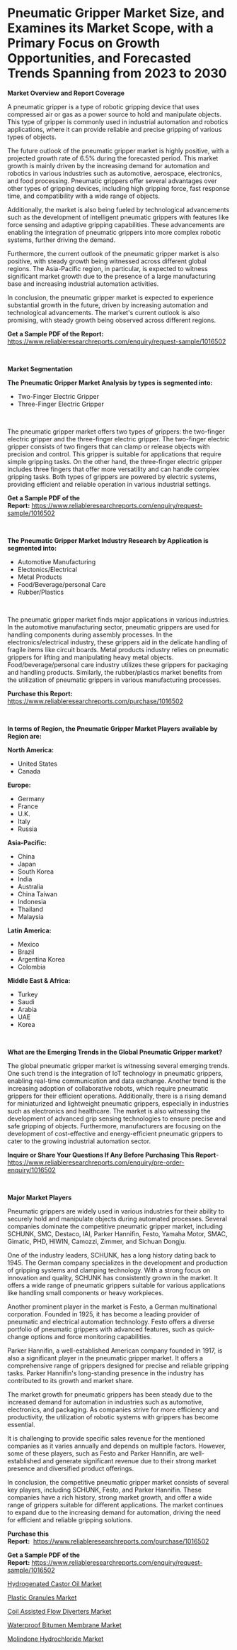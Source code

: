<p><h1>Pneumatic Gripper Market Size, and Examines its Market Scope, with a Primary Focus on Growth Opportunities, and Forecasted Trends Spanning from 2023 to 2030</h1></p><p><strong>Market Overview and Report Coverage</strong></p>
<p><p>A pneumatic gripper is a type of robotic gripping device that uses compressed air or gas as a power source to hold and manipulate objects. This type of gripper is commonly used in industrial automation and robotics applications, where it can provide reliable and precise gripping of various types of objects.</p><p>The future outlook of the pneumatic gripper market is highly positive, with a projected growth rate of 6.5% during the forecasted period. This market growth is mainly driven by the increasing demand for automation and robotics in various industries such as automotive, aerospace, electronics, and food processing. Pneumatic grippers offer several advantages over other types of gripping devices, including high gripping force, fast response time, and compatibility with a wide range of objects.</p><p>Additionally, the market is also being fueled by technological advancements such as the development of intelligent pneumatic grippers with features like force sensing and adaptive gripping capabilities. These advancements are enabling the integration of pneumatic grippers into more complex robotic systems, further driving the demand.</p><p>Furthermore, the current outlook of the pneumatic gripper market is also positive, with steady growth being witnessed across different global regions. The Asia-Pacific region, in particular, is expected to witness significant market growth due to the presence of a large manufacturing base and increasing industrial automation activities.</p><p>In conclusion, the pneumatic gripper market is expected to experience substantial growth in the future, driven by increasing automation and technological advancements. The market's current outlook is also promising, with steady growth being observed across different regions.</p></p>
<p><strong>Get a Sample PDF of the Report:</strong> <a href="https://www.reliableresearchreports.com/enquiry/request-sample/1016502">https://www.reliableresearchreports.com/enquiry/request-sample/1016502</a></p>
<p>&nbsp;</p>
<p><strong>Market Segmentation</strong></p>
<p><strong>The Pneumatic Gripper Market Analysis by types is segmented into:</strong></p>
<p><ul><li>Two-Finger Electric Gripper</li><li>Three-Finger Electric Gripper</li></ul></p>
<p>&nbsp;</p>
<p><p>The pneumatic gripper market offers two types of grippers: the two-finger electric gripper and the three-finger electric gripper. The two-finger electric gripper consists of two fingers that can clamp or release objects with precision and control. This gripper is suitable for applications that require simple gripping tasks. On the other hand, the three-finger electric gripper includes three fingers that offer more versatility and can handle complex gripping tasks. Both types of grippers are powered by electric systems, providing efficient and reliable operation in various industrial settings.</p></p>
<p><strong>Get a Sample PDF of the Report:</strong>&nbsp;<a href="https://www.reliableresearchreports.com/enquiry/request-sample/1016502">https://www.reliableresearchreports.com/enquiry/request-sample/1016502</a></p>
<p>&nbsp;</p>
<p><strong>The Pneumatic Gripper Market Industry Research by Application is segmented into:</strong></p>
<p><ul><li>Automotive Manufacturing</li><li>Electonics/Electrical</li><li>Metal Products</li><li>Food/Beverage/personal Care</li><li>Rubber/Plastics</li></ul></p>
<p>&nbsp;</p>
<p><p>The pneumatic gripper market finds major applications in various industries. In the automotive manufacturing sector, pneumatic grippers are used for handling components during assembly processes. In the electronics/electrical industry, these grippers aid in the delicate handling of fragile items like circuit boards. Metal products industry relies on pneumatic grippers for lifting and manipulating heavy metal objects. Food/beverage/personal care industry utilizes these grippers for packaging and handling products. Similarly, the rubber/plastics market benefits from the utilization of pneumatic grippers in various manufacturing processes.</p></p>
<p><strong>Purchase this Report:</strong>&nbsp; <a href="https://www.reliableresearchreports.com/purchase/1016502">https://www.reliableresearchreports.com/purchase/1016502</a></p>
<p>&nbsp;</p>
<p><strong>In terms of Region, the Pneumatic Gripper Market Players available by Region are:</strong></p>
<p>
    <p> <strong> North America: </strong>
        <ul>
            <li>United States</li>
            <li>Canada</li>
        </ul>
        </p> 
    <p> <strong> Europe: </strong>
        <ul>
            <li>Germany</li>
            <li>France</li>
            <li>U.K.</li>
            <li>Italy</li>
            <li>Russia</li>
        </ul>
        </p> 
    <p> <strong> Asia-Pacific: </strong>
        <ul>
            <li>China</li>
            <li>Japan</li>
            <li>South Korea</li>
            <li>India</li>
            <li>Australia</li>
            <li>China Taiwan</li>
            <li>Indonesia</li>
            <li>Thailand</li>
            <li>Malaysia</li>
        </ul>
        </p> 
    <p> <strong> Latin America: </strong>
        <ul>
            <li>Mexico</li>
            <li>Brazil</li>
            <li>Argentina Korea</li>
            <li>Colombia</li>
        </ul>
        </p> 
    <p> <strong> Middle East & Africa: </strong>
        <ul>
            <li>Turkey</li>
            <li>Saudi</li>
            <li>Arabia</li>
            <li>UAE</li>
            <li>Korea</li>
        </ul>
    </p>
    </p>
<p>&nbsp;</p>
<p><strong>What are the Emerging Trends in the Global Pneumatic Gripper market?</strong></p>
<p><p>The global pneumatic gripper market is witnessing several emerging trends. One such trend is the integration of IoT technology in pneumatic grippers, enabling real-time communication and data exchange. Another trend is the increasing adoption of collaborative robots, which require pneumatic grippers for their efficient operations. Additionally, there is a rising demand for miniaturized and lightweight pneumatic grippers, especially in industries such as electronics and healthcare. The market is also witnessing the development of advanced grip sensing technologies to ensure precise and safe gripping of objects. Furthermore, manufacturers are focusing on the development of cost-effective and energy-efficient pneumatic grippers to cater to the growing industrial automation sector.</p></p>
<p><strong>Inquire or Share Your Questions If Any Before Purchasing This Report</strong>- <a href="https://www.reliableresearchreports.com/enquiry/pre-order-enquiry/1016502">https://www.reliableresearchreports.com/enquiry/pre-order-enquiry/1016502</a></p>
<p>&nbsp;</p>
<p><strong>Major Market Players</strong></p>
<p><p>Pneumatic grippers are widely used in various industries for their ability to securely hold and manipulate objects during automated processes. Several companies dominate the competitive pneumatic gripper market, including SCHUNK, SMC, Destaco, IAI, Parker Hannifin, Festo, Yamaha Motor, SMAC, Gimatic, PHD, HIWIN, Camozzi, Zimmer, and Sichuan Dongju.</p><p>One of the industry leaders, SCHUNK, has a long history dating back to 1945. The German company specializes in the development and production of gripping systems and clamping technology. With a strong focus on innovation and quality, SCHUNK has consistently grown in the market. It offers a wide range of pneumatic grippers suitable for various applications like handling small components or heavy workpieces.</p><p>Another prominent player in the market is Festo, a German multinational corporation. Founded in 1925, it has become a leading provider of pneumatic and electrical automation technology. Festo offers a diverse portfolio of pneumatic grippers with advanced features, such as quick-change options and force monitoring capabilities.</p><p>Parker Hannifin, a well-established American company founded in 1917, is also a significant player in the pneumatic gripper market. It offers a comprehensive range of grippers designed for precise and reliable gripping tasks. Parker Hannifin's long-standing presence in the industry has contributed to its growth and market share.</p><p>The market growth for pneumatic grippers has been steady due to the increased demand for automation in industries such as automotive, electronics, and packaging. As companies strive for more efficiency and productivity, the utilization of robotic systems with grippers has become essential.</p><p>It is challenging to provide specific sales revenue for the mentioned companies as it varies annually and depends on multiple factors. However, some of these players, such as Festo and Parker Hannifin, are well-established and generate significant revenue due to their strong market presence and diversified product offerings.</p><p>In conclusion, the competitive pneumatic gripper market consists of several key players, including SCHUNK, Festo, and Parker Hannifin. These companies have a rich history, strong market growth, and offer a wide range of grippers suitable for different applications. The market continues to expand due to the increasing demand for automation, driving the need for efficient and reliable gripping solutions.</p></p>
<p><strong>Purchase this Report:</strong>&nbsp;&nbsp;<a href="https://www.reliableresearchreports.com/purchase/1016502">https://www.reliableresearchreports.com/purchase/1016502</a></p>
<p></p>
<p><strong>Get a Sample PDF of the Report:</strong>&nbsp;<a href="https://www.reliableresearchreports.com/enquiry/request-sample/1016502">https://www.reliableresearchreports.com/enquiry/request-sample/1016502</a></p>
<p><p><a href="https://medium.com/@humanhydrohq/hydrogenated-castor-oil-market-size-growth-forecast-2023-2030-9fe96253c83b">Hydrogenated Castor Oil Market</a></p><p><a href="https://medium.com/@reportmines/plastic-granules-market-size-growth-forecast-2023-2030-b3da37090aa0">Plastic Granules Market</a></p><p><a href="https://www.reportprime.com/coil-assisted-flow-diverters-r9065">Coil Assisted Flow Diverters Market</a></p><p><a href="https://www.linkedin.com/pulse/waterproof-bitumen-membrane-market-size-2023-2030-he2ae/">Waterproof Bitumen Membrane Market</a></p><p><a href="https://www.linkedin.com/pulse/molindone-hydrochloride-market-share-amp-new-trends-analysis-1xwoe/">Molindone Hydrochloride Market</a></p></p>